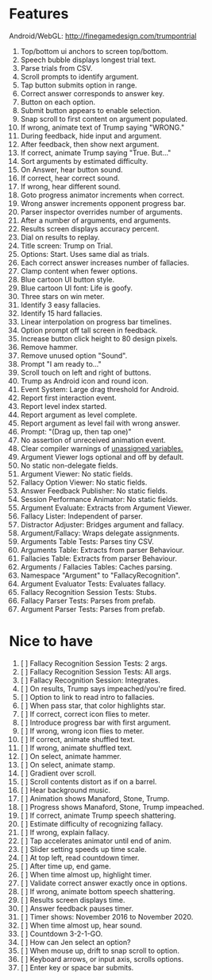 # Features

Android/WebGL: <http://finegamedesign.com/trumpontrial>

1. Top/bottom ui anchors to screen top/bottom.
1. Speech bubble displays longest trial text.
1. Parse trials from CSV.
1. Scroll prompts to identify argument.
1. Tap button submits option in range.
1. Correct answer corresponds to answer key.
1. Button on each option.
1. Submit button appears to enable selection.
1. Snap scroll to first content on argument populated.
1. If wrong, animate text of Trump saying "WRONG."
1. During feedback, hide input and argument.
1. After feedback, then show next argument.
1. If correct, animate Trump saying "True. But..."
1. Sort arguments by estimated difficulty.
1. On Answer, hear button sound.
1. If correct, hear correct sound.
1. If wrong, hear different sound.
1. Goto progress animator increments when correct.
1. Wrong answer increments opponent progress bar.
1. Parser inspector overrides number of arguments.
1. After a number of arguments, end arguments.
1. Results screen displays accuracy percent.
1. Dial on results to replay.
1. Title screen: Trump on Trial.
1. Options: Start. Uses same dial as trials.
1. Each correct answer increases number of fallacies.
1. Clamp content when fewer options.
1. Blue cartoon UI button style.
1. Blue cartoon UI font: Life is goofy.
1. Three stars on win meter.
1. Identify 3 easy fallacies.
1. Identify 15 hard fallacies.
1. Linear interpolation on progress bar timelines.
1. Option prompt off tall screen in feedback.
1. Increase button click height to 80 design pixels.
1. Remove hammer.
1. Remove unused option "Sound".
1. Prompt "I am ready to..."
1. Scroll touch on left and right of buttons.
1. Trump as Android icon and round icon.
1. Event System: Large drag threshold for Android.
1. Report first interaction event.
1. Report level index started.
1. Report argument as level complete.
1. Report argument as level fail with wrong answer.
1. Prompt: "(Drag up, then tap one)"
1. No assertion of unreceived animation event.
1. Clear compiler warnings of [unassigned variables.](warning_c0649_field_is_never_assigned.md)
1. Argument Viewer logs optional and off by default.
1. No static non-delegate fields.
1. Argument Viewer: No static fields.
1. Fallacy Option Viewer: No static fields.
1. Answer Feedback Publisher: No static fields.
1. Session Performance Animator: No static fields.
1. Argument Evaluate: Extracts from Argument Viewer.
1. Fallacy Lister: Independent of parser.
1. Distractor Adjuster: Bridges argument and fallacy.
1. Argument/Fallacy: Wraps delegate assignments.
1. Arguments Table Tests: Parses tiny CSV.
1. Arguments Table: Extracts from parser Behaviour.
1. Fallacies Table: Extracts from parser Behaviour.
1. Arguments / Fallacies Tables: Caches parsing.
1. Namespace "Argument" to "FallacyRecognition".
1. Argument Evaluator Tests: Evaluates fallacy.
1. Fallacy Recognition Session Tests: Stubs.
1. Fallacy Parser Tests: Parses from prefab.
1. Argument Parser Tests: Parses from prefab.

# Nice to have

1. [ ] Fallacy Recognition Session Tests: 2 args.
1. [ ] Fallacy Recognition Session Tests: All args.
1. [ ] Fallacy Recognition Session: Integrates.
1. [ ] On results, Trump says impeached/you're fired.
1. [ ] Option to link to read intro to fallacies.
1. [ ] When pass star, that color highlights star.
1. [ ] If correct, correct icon flies to meter.
1. [ ] Introduce progress bar with first argument.
1. [ ] If wrong, wrong icon flies to meter.
1. [ ] If correct, animate shuffled text.
1. [ ] If wrong, animate shuffled text.
1. [ ] On select, animate hammer.
1. [ ] On select, animate stamp.
1. [ ] Gradient over scroll.
1. [ ] Scroll contents distort as if on a barrel.
1. [ ] Hear background music.
1. [ ] Animation shows Manaford, Stone, Trump.
1. [ ] Progress shows Manaford, Stone, Trump impeached.
1. [ ] If correct, animate Trump speech shattering.
1. [ ] Estimate difficulty of recognizing fallacy.
1. [ ] If wrong, explain fallacy.
1. [ ] Tap accelerates animator until end of anim.
1. [ ] Slider setting speeds up time scale.
1. [ ] At top left, read countdown timer.
1. [ ] After time up, end game.
1. [ ] When time almost up, highlight timer.
1. [ ] Validate correct answer exactly once in options.
1. [ ] If wrong, animate bottom speech shattering.
1. [ ] Results screen displays time.
1. [ ] Answer feedback pauses timer.
1. [ ] Timer shows: November 2016 to November 2020.
1. [ ] When time almost up, hear sound.
1. [ ] Countdown 3-2-1-GO.
1. [ ] How can Jen select an option?
1. [ ] When mouse up, drift to snap scroll to option.
1. [ ] Keyboard arrows, or input axis, scrolls options.
1. [ ] Enter key or space bar submits.
